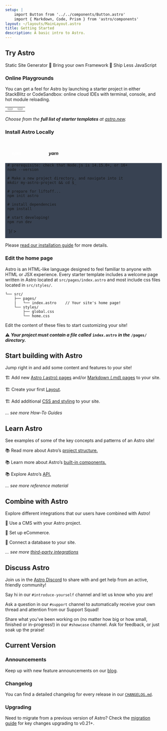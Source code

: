 ```yaml
---
setup: |
    import Button from '../../components/Button.astro'
    import { Markdown, Code, Prism } from 'astro/components'
layout: ~/layouts/MainLayout.astro
title: Getting Started
description: A basic intro to Astro.
---
```

<style>
    table {
       border: none;
    }

    tr:nth-child(odd) {
        background-color: var(--theme-bg);
        padding: 2em;
    }
    .hidden {
        display: none;
    }
    .active {
        background-color: var(--theme-accent);
        color: white;
        font-weight: bold;
        border-top-left-radius: 1em;
        border-top-right-radius: 1em;
        padding: 3em;
    }
    .code-container {
        background-color: var(--theme-divider); 
        display:flex;
        justify-content: flex-start;
        margin-bottom:0;
        padding: 0.5em;
        padding-bottom: 0;
        border-top-left-radius: 1em;
        border-top-right-radius: 1em;

    }

    .code {
        margin-top:0;
        padding-left: 0.5em;
        max-width: 100vw;
        overflow: hidden;
        background-color: hsla(217, 19%, 27%, 1);
    }
    .toggle {
        padding: 0.5em;
        padding-left: 1em;
        padding-bottom: 0;
        cursor: pointer;
        width: 20%;
    
    }

</style>


## Try Astro

Static Site Generator  🚀  Bring your own Framework  🚀  Ship Less JavaScript

### Online Playgrounds

You can get a feel for Astro by launching a starter project in either StackBlitz or CodeSandbox: online cloud IDEs with terminal, console, and hot module reloading.

| | |
|:---:|:---:|
|<Button text="Open in CodeSandbox" link="https://astro.new/starter?on=codesandbox" />| <Button text="Open in StackBlitz" link="https://astro.new/starter?on=stackblitz" />|

*Choose from the **full list of starter templates** at [astro.new](https://astro.new/).*

### Install Astro Locally

<div class="code-container">
<div id="install-npm" class="active toggle"><h5>npm</h5></div>
<div id="install-yarn" class="toggle"><h5>yarn</h5></div>
</div>
<div id="npm" class="code"><Markdown content={`

    # prerequisite: check that Node.js is 14.15.0+, or 16+
    node --version
    
    # Make a new project directory, and navigate into it
    mkdir my-astro-project && cd $_

    # prepare for liftoff...
    npm init astro

    # install dependencies
    npm install

    # start developing!
    npm run dev
`}/ >
       </div>
<div id="yarn" class="code hidden"><Markdown content={`


   
    # prerequisite: check that Node.js is 14.15.0+, or 16+
    node --version

    # Make a new project directory, and navigate into it
    mkdir my-astro-project && cd $_

    # prepare for liftoff...
    yarn create astro

    # install dependencies
    yarn install

    # start developing!
    yarn start
    `}/>
</div>

Please [read our installation guide](/en/installation) for more details.


### Edit the home page 

Astro is an HTML-like language designed to feel familiar to anyone with HTML or JSX experience. Every starter template includes a welcome page written in Astro located at `src/pages/index.astro` and most include css files located in `src/styles/`. 


```
└── src/
    ├── pages/
    |   └── index.astro    // Your site's home page!
    └── styles/
        ├── global.css
        └── home.css
```

Edit the content of these files to start customizing your site!

⚠️ ***Your project must contain a file called*** **`index.astro`** ***in the*** **`/pages/`** ***directory.***

## Start building with Astro

Jump right in and add some content and features to your site!

🏗️ Add new [Astro (.astro) pages](/en/core-concepts/astro-pages) and/or [Markdown (.md) pages](/en/guides/markdown-content) to your site.

🏗️ Create your first [Layout](/en/core-concepts/layouts).

🏗️ Add additional [CSS and styling](/en/guides/styling) to your site. 

*... see more How-To Guides*



## Learn Astro

See examples of some of the key concepts and patterns of an Astro site!

📚 Read more about Astro’s [project structure.](/en/core-concepts/project-structure)

📚 Learn more about Astro’s [built-in components.](/en/reference/builtin-components)

📚 Explore Astro’s [API.](/en/reference/api-reference)

*... see more reference material*

## Combine with Astro

Explore different integrations that our users have combined with Astro!

🧰 Use a CMS with your Astro project.

🧰 Set up eCommerce.

🧰 Connect a database to your site.

*... see more [third-party integrations](/en/integrations/integrations)*



## Discuss Astro

Join us in the [Astro Discord](https://astro.build/chat) to share with and get help from an active, friendly community!

Say hi in our `#introduce-yourself` channel and let us know who you are!

Ask a question in our `#support` channel to automatically receive your own thread and attention from our Support Squad!

Share what you've been working on (no matter how big or how small, finished or in-progress!) in our `#showcase` channel. Ask for feedback, or just soak up the praise! 


## Current Version

### Announcements

Keep up with new feature announcements on our [blog](https://astro.build/blog/).

### Changelog 

You can find a detailed changelog for every release in our [`CHANGELOG.md`](https://github.com/withastro/astro/blob/main/packages/astro/CHANGELOG.md).


### Upgrading

Need to migrate from a previous version of Astro? Check the [migration guide](/en/migrate) for key changes upgrading to v0.21+.

<script type="module">
document.getElementById("install-npm").addEventListener("click", () => {
    document.getElementById("npm").classList.remove("hidden");
    document.getElementById("yarn").classList.add("hidden");
    document.getElementById("install-npm").classList.add("active");
    document.getElementById("install-yarn").classList.remove("active");
    console.log("click");
  });
  
  document.getElementById("install-yarn").addEventListener("click", () => {
    document.getElementById("yarn").classList.remove("hidden");
    document.getElementById("npm").classList.add("hidden");
    document.getElementById("install-yarn").classList.add("active");
    document.getElementById("install-npm").classList.remove("active");
    console.log("click");
  });
  </script>